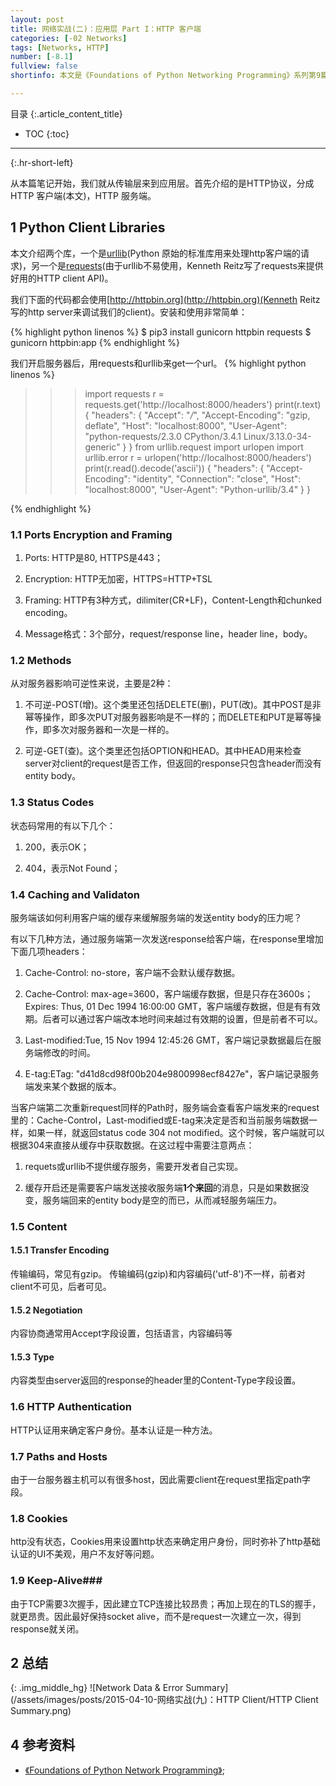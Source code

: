 ```yaml
---
layout: post
title: 网络实战(二)：应用层 Part I：HTTP 客户端
categories: [-02 Networks]
tags: [Networks, HTTP]
number: [-8.1]
fullview: false
shortinfo: 本文是《Foundations of Python Networking Programming》系列第9篇笔记《HTTP 客户端》。

---
```

目录
{:.article_content_title}


* TOC
{:toc}

---
{:.hr-short-left}

从本篇笔记开始，我们就从传输层来到应用层。首先介绍的是HTTP协议，分成HTTP 客户端(本文)，HTTP 服务端。

## 1 Python Client Libraries ##

本文介绍两个库，一个是[urllib](https://docs.python.org/3/library/urllib.html)(Python 原始的标准库用来处理http客户端的请求)，另一个是[requests](http://docs.python-requests.org/en/master/)(由于urllib不易使用，Kenneth Reitz写了requests来提供好用的HTTP client API)。

我们下面的代码都会使用[http://httpbin.org](http://httpbin.org)(Kenneth Reitz写的http server来调试我们的client)。安装和使用非常简单：

{% highlight python linenos %}
$ pip3 install gunicorn httpbin requests
$ gunicorn httpbin:app
{% endhighlight %}

我们开启服务器后，用requests和urllib来get一个url。
{% highlight python linenos %}
>>> import requests
>>> r = requests.get('http://localhost:8000/headers')
>>> print(r.text)
{
  "headers": {
    "Accept": "*/*",
    "Accept-Encoding": "gzip, deflate",
    "Host": "localhost:8000",
    "User-Agent": "python-requests/2.3.0 CPython/3.4.1 Linux/3.13.0-34-generic"
} }
>>> from urllib.request import urlopen
>>> import urllib.error
>>> r = urlopen('http://localhost:8000/headers')
>>> print(r.read().decode('ascii'))
{
  "headers": {
    "Accept-Encoding": "identity",
    "Connection": "close",
    "Host": "localhost:8000",
    "User-Agent": "Python-urllib/3.4"
} }

{% endhighlight %}

### 1.1 Ports Encryption and Framing ###

1. Ports: HTTP是80, HTTPS是443；

2. Encryption: HTTP无加密，HTTPS=HTTP+TSL

3. Framing: HTTP有3种方式，dilimiter(CR+LF)，Content-Length和chunked encoding。

4. Message格式：3个部分，request/response line，header line，body。

### 1.2 Methods ###

从对服务器影响可逆性来说，主要是2种：

1. 不可逆-POST(增)。这个类里还包括DELETE(删)，PUT(改)。其中POST是非幂等操作，即多次PUT对服务器影响是不一样的；而DELETE和PUT是幂等操作，即多次对服务器和一次是一样的。

2. 可逆-GET(查)。这个类里还包括OPTION和HEAD。其中HEAD用来检查server对client的request是否工作，但返回的response只包含header而没有entity body。

### 1.3 Status Codes ###

状态码常用的有以下几个：

1. 200，表示OK；

2. 404，表示Not Found；

### 1.4 Caching and Validaton ###

服务端该如何利用客户端的缓存来缓解服务端的发送entity body的压力呢？

有以下几种方法，通过服务端第一次发送response给客户端，在response里增加下面几项headers：

1. Cache-Control: no-store，客户端不会默认缓存数据。

2. Cache-Control: max-age=3600，客户端缓存数据，但是只存在3600s；Expires: Thus, 01 Dec 1994 16:00:00 GMT，客户端缓存数据，但是有有效期。后者可以通过客户端改本地时间来越过有效期的设置，但是前者不可以。

3. Last-modified:Tue, 15 Nov 1994 12:45:26 GMT，客户端记录数据最后在服务端修改的时间。

4. E-tag:ETag: "d41d8cd98f00b204e9800998ecf8427e"，客户端记录服务端发来某个数据的版本。

当客户端第二次重新request同样的Path时，服务端会查看客户端发来的request里的：Cache-Control，Last-modified或E-tag来决定是否和当前服务端数据一样，如果一样，就返回status code 304 not modified。这个时候，客户端就可以根据304来直接从缓存中获取数据。在这过程中需要注意两点：

1. requets或urllib不提供缓存服务，需要开发者自己实现。

2. 缓存开启还是需要客户端发送接收服务端**1个来回**的消息，只是如果数据没变，服务端回来的entity body是空的而已，从而减轻服务端压力。


### 1.5 Content ###

#### 1.5.1 Transfer Encoding ####

传输编码，常见有gzip。
传输编码(gzip)和内容编码('utf-8')不一样，前者对client不可见，后者可见。

#### 1.5.2 Negotiation ####

内容协商通常用Accept字段设置，包括语言，内容编码等

#### 1.5.3 Type ####

内容类型由server返回的response的header里的Content-Type字段设置。

### 1.6 HTTP Authentication ###

HTTP认证用来确定客户身份。基本认证是一种方法。

### 1.7 Paths and Hosts ###

由于一台服务器主机可以有很多host，因此需要client在request里指定path字段。

### 1.8 Cookies ###

http没有状态，Cookies用来设置http状态来确定用户身份，同时弥补了http基础认证的UI不美观，用户不友好等问题。

### 1.9 Keep-Alive###

由于TCP需要3次握手，因此建立TCP连接比较昂贵；再加上现在的TLS的握手，就更昂贵。因此最好保持socket alive，而不是request一次建立一次，得到response就关闭。

## 2 总结 ##


{: .img_middle_hg}
![Network Data & Error Summary](/assets/images/posts/2015-04-10-网络实战(九)：HTTP Client/HTTP Client Summary.png)

## 4 参考资料 ##

- [《Foundations of Python Network Programming》](https://www.amazon.com/Foundations-Python-Network-Programming-Brandon/dp/1430258543/ref=sr_1_1/159-7715257-2675343?s=books&ie=UTF8&qid=1474899055&sr=1-1&keywords=foundations+of+python+network+programming);





